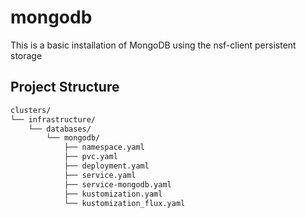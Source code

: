 # mongodb
This is a basic installation of MongoDB using the nsf-client persistent storage




## Project Structure

```bash
clusters/
└── infrastructure/
    └── databases/
        └── mongodb/
            ├── namespace.yaml
            ├── pvc.yaml
            ├── deployment.yaml
            ├── service.yaml
            ├── service-mongodb.yaml
            ├── kustomization.yaml                        
            └── kustomization_flux.yaml
```
